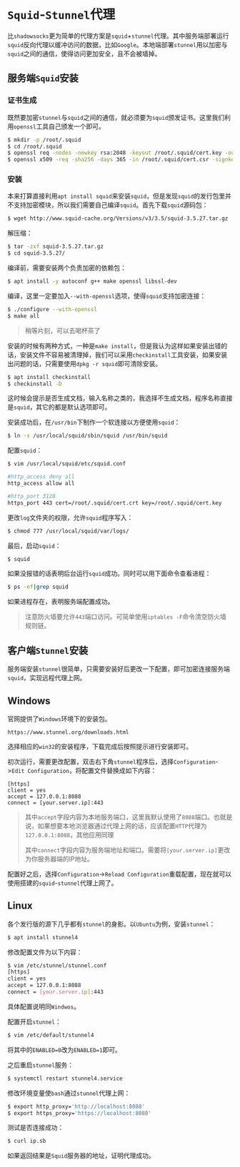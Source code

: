# `Squid`-`Stunnel`代理

比`shadowsocks`更为简单的代理方案是`squid`+`stunnel`代理。其中服务端部署运行`squid`反向代理以缓冲访问的数据，比如`Google`。本地端部署`stunnel`用以加密与`squid`之间的通信，使得访问更加安全，且不会被墙掉。

## 服务端`Squid`安装

### 证书生成

既然要加密`stunnel`与`squid`之间的通信，就必须要为`squid`颁发证书。这里我们利用`openssl`工具自己颁发一个即可。

```bash
$ mkdir -p /root/.squid
$ cd /root/.squid
$ openssl req -nodes -newkey rsa:2048 -keyout /root/.squid/cert.key -out /root/.squid/cert.csr -subj "/C=/ST=/L=/O=/OU=/CN=squid"
$ openssl x509 -req -sha256 -days 365 -in /root/.squid/cert.csr -signkey /root/.squid/cert.key -out /root/.squid/cert.crt
```

### 安装

本来打算直接利用`apt install squid`来安装`squid`，但是发现`squid`的发行包里并不支持加密模块，所以我们需要自己编译`squid`。首先下载`squid`源码包：

```bash
$ wget http://www.squid-cache.org/Versions/v3/3.5/squid-3.5.27.tar.gz
```

解压缩：

```bash
$ tar -zxf squid-3.5.27.tar.gz
$ cd squid-3.5.27/
```

编译前，需要安装两个负责加密的依赖包：

```bash
$ apt install -y autoconf g++ make openssl libssl-dev
```

编译，这里一定要加入`--with-openssl`选项，使得`squid`支持加密连接：

```bash
$ ./configure --with-openssl
$ make all
```

> 稍等片刻，可以去喝杯茶了

安装的时候有两种方式，一种是`make install`，但是我认为这样如果安装出错的话，安装文件不容易被清理掉，我们可以采用`checkinstall`工具安装，如果安装出问题的话，只需要使用`dpkg -r squid`即可清除安装。

```bash
$ apt install checkinstall
$ checkinstall -D
```

这时候会提示是否生成文档，输入名称之类的，我选择不生成文档，程序名称直接是`squid`，其它的都是默认选项即可。

安装成功后，在`/usr/bin`下制作一个软连接以方便使用`squid`：

```bash
$ ln -s /usr/local/squid/sbin/squid /usr/bin/squid
```

配置`squid`：

```bash
$ vim /usr/local/squid/etc/squid.conf

#http_access deny all
http_access allow all

#http_port 3128
https_port 443 cert=/root/.squid/cert.crt key=/root/.squid/cert.key
```

更改`log`文件夹的权限，允许`squid`程序写入：

```bash
$ chmod 777 /usr/local/squid/var/logs/
```

最后，启动`squid`：

```bash
$ squid
```

如果没报错的话表明后台运行`squid`成功。同时可以用下面命令查看进程：

```bash
$ ps -ef|grep squid
```

如果进程存在，表明服务端配置成功。

> 注意防火墙要允许`443`端口访问。可简单使用`iptables -F`命令清空防火墙规则链。

## 客户端`Stunnel`安装

服务端安装`stunnel`很简单，只需要安装好后更改一下配置，即可加密连接服务端`squid`，实现远程代理上网。

## Windows

官网提供了`Windows`环境下的安装包。

```
https://www.stunnel.org/downloads.html
```

选择相应的`win32`的安装程序，下载完成后按照提示进行安装即可。

初次运行，需要更改配置，双击右下角`stunnel`程序后，选择`Configuration`->`Edit Configuration`，将配置文件替换成如下内容：

```
[https]
client = yes
accept = 127.0.0.1:8088
connect = [your.server.ip]:443
```

> 其中`accept`字段内容为本地服务端口，这里我默认使用了`8088`端口。也就是说，如果想要本地浏览器通过代理上网的话，应该配置`HTTP`代理为`127.0.0.1:8088`，其他应用同理
>
> 其中`connect`字段内容为服务端地址和端口。需要将`[your.server.ip]`更改为你服务器端的IP地址。

配置好之后，选择`Configuration`->`Reload Configuration`重载配置，现在就可以使用搭建的`squid`-`stunnel`代理上网了。

## Linux

各个发行版的源下几乎都有`stunnel`的身影。以`Ubuntu`为例，安装`stunnel`：

```bash
$ apt install stunnel4
```

修改配置文件为以下内容：

```bash
$ vim /etc/stunnel/stunnel.conf
[https]
client = yes
accept = 127.0.0.1:8088
connect = [your.server.ip]:443
```

具体配置说明同`Windwos`。

配置开启`stunnel`：

```bash
$ vim /etc/default/stunnel4
```

将其中的`ENABLED=0`改为`ENABLED=1`即可。

之后重启`stunnel`服务：

```bash
$ systemctl restart stunnel4.service
```

修改环境变量使`bash`通过`stunnel`代理上网：

```bash
$ export http_proxy='http://localhost:8088'
$ export https_proxy='https://localhost:8088'
```

测试是否连接成功：

```bash
$ curl ip.sb
```

如果返回结果是`Squid`服务器的地址，证明代理成功。